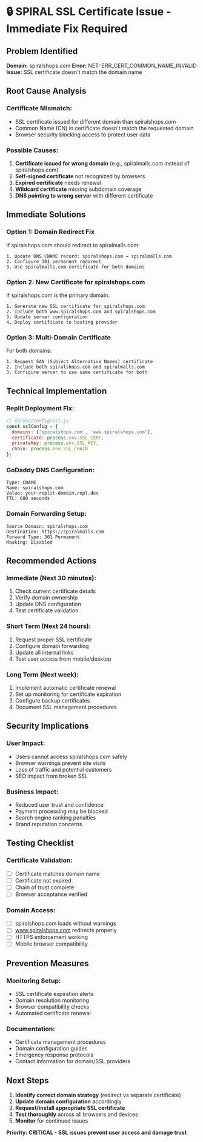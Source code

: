# 🔒 SPIRAL SSL Certificate Issue - Immediate Fix Required

## Problem Identified
**Domain:** spiralshops.com
**Error:** NET::ERR_CERT_COMMON_NAME_INVALID
**Issue:** SSL certificate doesn't match the domain name

## Root Cause Analysis

### **Certificate Mismatch:**
- SSL certificate issued for different domain than spiralshops.com
- Common Name (CN) in certificate doesn't match the requested domain
- Browser security blocking access to protect user data

### **Possible Causes:**
1. **Certificate issued for wrong domain** (e.g., spiralmalls.com instead of spiralshops.com)
2. **Self-signed certificate** not recognized by browsers
3. **Expired certificate** needs renewal
4. **Wildcard certificate** missing subdomain coverage
5. **DNS pointing to wrong server** with different certificate

## Immediate Solutions

### **Option 1: Domain Redirect Fix**
If spiralshops.com should redirect to spiralmalls.com:
```
1. Update DNS CNAME record: spiralshops.com → spiralmalls.com
2. Configure 301 permanent redirect
3. Use spiralmalls.com certificate for both domains
```

### **Option 2: New Certificate for spiralshops.com**
If spiralshops.com is the primary domain:
```
1. Generate new SSL certificate for spiralshops.com
2. Include both www.spiralshops.com and spiralshops.com
3. Update server configuration
4. Deploy certificate to hosting provider
```

### **Option 3: Multi-Domain Certificate**
For both domains:
```
1. Request SAN (Subject Alternative Names) certificate
2. Include both spiralshops.com and spiralmalls.com
3. Configure server to use same certificate for both
```

## Technical Implementation

### **Replit Deployment Fix:**
```javascript
// server/config/ssl.js
const sslConfig = {
  domains: ['spiralshops.com', 'www.spiralshops.com'],
  certificate: process.env.SSL_CERT,
  privateKey: process.env.SSL_KEY,
  chain: process.env.SSL_CHAIN
};
```

### **GoDaddy DNS Configuration:**
```
Type: CNAME
Name: spiralshops.com
Value: your-replit-domain.repl.dev
TTL: 600 seconds
```

### **Domain Forwarding Setup:**
```
Source Domain: spiralshops.com
Destination: https://spiralmalls.com
Forward Type: 301 Permanent
Masking: Disabled
```

## Recommended Actions

### **Immediate (Next 30 minutes):**
1. Check current certificate details
2. Verify domain ownership
3. Update DNS configuration
4. Test certificate validation

### **Short Term (Next 24 hours):**
1. Request proper SSL certificate
2. Configure domain forwarding
3. Update all internal links
4. Test user access from mobile/desktop

### **Long Term (Next week):**
1. Implement automatic certificate renewal
2. Set up monitoring for certificate expiration
3. Configure backup certificates
4. Document SSL management procedures

## Security Implications

### **User Impact:**
- Users cannot access spiralshops.com safely
- Browser warnings prevent site visits
- Loss of traffic and potential customers
- SEO impact from broken SSL

### **Business Impact:**
- Reduced user trust and confidence
- Payment processing may be blocked
- Search engine ranking penalties
- Brand reputation concerns

## Testing Checklist

### **Certificate Validation:**
- [ ] Certificate matches domain name
- [ ] Certificate not expired
- [ ] Chain of trust complete
- [ ] Browser acceptance verified

### **Domain Access:**
- [ ] spiralshops.com loads without warnings
- [ ] www.spiralshops.com redirects properly
- [ ] HTTPS enforcement working
- [ ] Mobile browser compatibility

## Prevention Measures

### **Monitoring Setup:**
- SSL certificate expiration alerts
- Domain resolution monitoring
- Browser compatibility checks
- Automated certificate renewal

### **Documentation:**
- Certificate management procedures
- Domain configuration guides
- Emergency response protocols
- Contact information for domain/SSL providers

## Next Steps

1. **Identify correct domain strategy** (redirect vs separate certificate)
2. **Update domain configuration** accordingly
3. **Request/install appropriate SSL certificate**
4. **Test thoroughly** across all browsers and devices
5. **Monitor** for continued issues

**Priority: CRITICAL - SSL issues prevent user access and damage trust**